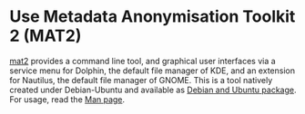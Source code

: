 # Use Metadata Anonymisation Toolkit 2 (MAT2)

[mat2](https://0xacab.org/jvoisin/mat2) provides a command line tool, and graphical user interfaces via a service
menu for Dolphin, the default file manager of KDE, and an extension for Nautilus, the default file manager of GNOME. 
This is a tool natively created under Debian-Ubuntu and available as 
[Debian and Ubuntu package](https://tracker.debian.org/pkg/mat2). For usage, read the 
[Man page](https://manpages.ubuntu.com/manpages/impish/man1/mat2.1.html).


